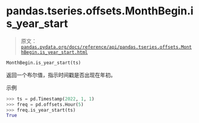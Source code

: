 # pandas.tseries.offsets.MonthBegin.is_year_start

> 原文：[`pandas.pydata.org/docs/reference/api/pandas.tseries.offsets.MonthBegin.is_year_start.html`](https://pandas.pydata.org/docs/reference/api/pandas.tseries.offsets.MonthBegin.is_year_start.html)

```py
MonthBegin.is_year_start(ts)
```

返回一个布尔值，指示时间戳是否出现在年初。

示例

```py
>>> ts = pd.Timestamp(2022, 1, 1)
>>> freq = pd.offsets.Hour(5)
>>> freq.is_year_start(ts)
True 
```
